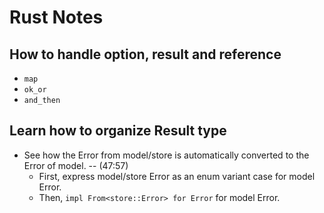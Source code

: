 # Rust Notes 

## How to handle option, result and reference

- `map`
- `ok_or`
- `and_then`

## Learn how to organize Result type

- See how the Error from model/store is automatically converted to the Error of model. -- (47:57)
  - First, express model/store Error as an enum variant case for model Error.
  - Then, `impl From<store::Error> for Error` for model Error.

